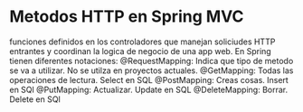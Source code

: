 # Metodos HTTP en Spring MVC
funciones definidos en los controladores que manejan soliciudes HTTP entrantes y coordinan la logica de negocio de una app web.
En Spring tienen diferentes notaciones:
@RequestMapping: Indica que tipo de metodo se va a utilizar. No se utilza en proyectos actuales.
@GetMapping: Todas las operaciones de lectura. Select en SQL
@PostMapping: Creas cosas. Insert en SQl
@PutMapping: Actualizar. Update en SQL
@DeleteMapping: Borrar. Delete en SQl
